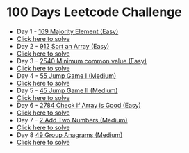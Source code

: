 # 100 Days Leetcode Challenge
- Day 1 - [169 Majority Element (Easy)](https://github.com/jyashcs/leetcode/blob/master/Day%201%20169%20Majority%20Element.cpp)
- [Click here to solve](https://leetcode.com/problems/majority-element/description/)
- Day 2 - [912 Sort an Array (Easy)](https://github.com/jyashcs/leetcode/blob/master/Day%202%20912%20Sort%20an%20Array.cpp)
- [Click here to solve](https://leetcode.com/problems/sort-an-array/description/)
- Day 3 - [2540 Minimum common value (Easy)](https://github.com/jyashcs/leetcode/blob/master/Day%203%202540.%20Minimum%20Common%20Value.cpp)
- [Click here to solve](https://leetcode.com/problems/minimum-common-value/description/)
- Day 4 - [55 Jump Game I (Medium)](https://github.com/jyashcs/leetcode/blob/master/Day%204%2055%20Jump%20Game.cpp)
- [Click here to solve](https://leetcode.com/problems/jump-game/description/)
- Day 5 - [45 Jump Game II (Medium)](https://github.com/jyashcs/leetcode/blob/master/Day%205%2045%20Jump%20Game%202.cpp)
- [Click here to solve](https://leetcode.com/problems/jump-game-ii/description/)
- Day 6 - [2784 Check if Array is Good (Easy)](https://github.com/jyashcs/leetcode/blob/master/Day%206%202784%20Check%20if%20Array%20is%20Good.cpp)
- [Click here to solve](https://leetcode.com/problems/check-if-array-is-good/description/)
- Day 7 - [2 Add Two Numbers (Medium)](https://github.com/jyashcs/leetcode/blob/master/Day%207%202.%20Add%20Two%20Numbers.cpp)
- [Click here to solve](https://leetcode.com/problems/add-two-numbers/)
- Day 8 [49 Group Anagrams (Medium)](https://github.com/jyashcs/leetcode/blob/master/Day%208%20Group%20Anagrams.cpp)
- [Click here to solve](https://leetcode.com/problems/group-anagrams/description/)
